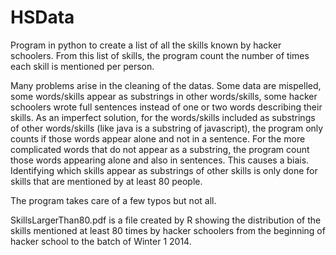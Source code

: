 HSData
======

Program in python to create a list of all the skills known by hacker schoolers.
From this list of skills, the program count the number of times each skill is mentioned per person.

Many problems arise in the cleaning of the datas. Some data are mispelled, some words/skills appear as substrings in other words/skills, some hacker schoolers wrote full sentences instead of one or two words describing their skills.
As an imperfect solution, for the words/skills included as substrings of other words/skills (like java is a substring of javascript), the program only counts if those words appear alone and not in a sentence.
For the more complicated words that do not appear as a substring, the program count those words appearing alone and also in sentences. This causes a biais.
Identifying which skills appear as substrings of other skills is only done for skills that are mentioned by at least 80 people.

The program takes care of a few typos but not all.

SkillsLargerThan80.pdf is a file created by R showing the distribution of the skills mentioned at least 80 times by hacker schoolers from the beginning of hacker school to the batch of Winter 1 2014.
